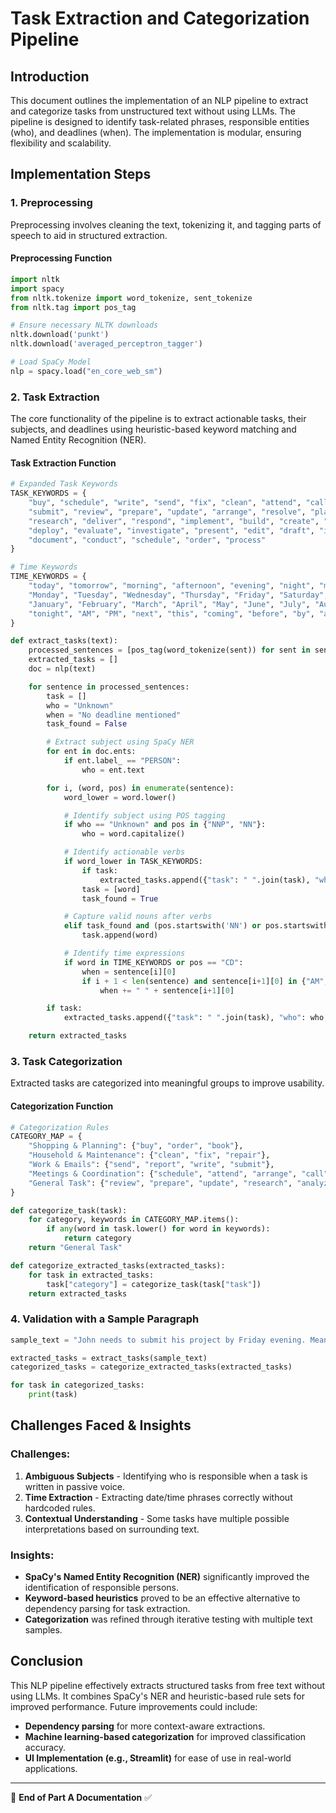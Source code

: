 # Task Extraction and Categorization Pipeline

## **Introduction**
This document outlines the implementation of an NLP pipeline to extract and categorize tasks from unstructured text without using LLMs. The pipeline is designed to identify task-related phrases, responsible entities (who), and deadlines (when). The implementation is modular, ensuring flexibility and scalability.

## **Implementation Steps**

### **1. Preprocessing**
Preprocessing involves cleaning the text, tokenizing it, and tagging parts of speech to aid in structured extraction.

#### **Preprocessing Function**
```python
import nltk
import spacy
from nltk.tokenize import word_tokenize, sent_tokenize
from nltk.tag import pos_tag

# Ensure necessary NLTK downloads
nltk.download('punkt')
nltk.download('averaged_perceptron_tagger')

# Load SpaCy Model
nlp = spacy.load("en_core_web_sm")
```

### **2. Task Extraction**
The core functionality of the pipeline is to extract actionable tasks, their subjects, and deadlines using heuristic-based keyword matching and Named Entity Recognition (NER).

#### **Task Extraction Function**
```python
# Expanded Task Keywords
TASK_KEYWORDS = {
    "buy", "schedule", "write", "send", "fix", "clean", "attend", "call", "finalize", "complete", "organize",
    "submit", "review", "prepare", "update", "arrange", "resolve", "plan", "book", "report", "approve", "notify",
    "research", "deliver", "respond", "implement", "build", "create", "design", "analyze", "manage", "coordinate",
    "deploy", "evaluate", "investigate", "present", "edit", "draft", "install", "launch", "assign", "execute",
    "document", "conduct", "schedule", "order", "process"
}

# Time Keywords
TIME_KEYWORDS = {
    "today", "tomorrow", "morning", "afternoon", "evening", "night", "midnight", "noon", "weekend",
    "Monday", "Tuesday", "Wednesday", "Thursday", "Friday", "Saturday", "Sunday",
    "January", "February", "March", "April", "May", "June", "July", "August", "September", "October", "November", "December",
    "tonight", "AM", "PM", "next", "this", "coming", "before", "by", "after"
}

def extract_tasks(text):
    processed_sentences = [pos_tag(word_tokenize(sent)) for sent in sent_tokenize(text)]
    extracted_tasks = []
    doc = nlp(text)

    for sentence in processed_sentences:
        task = []
        who = "Unknown"
        when = "No deadline mentioned"
        task_found = False

        # Extract subject using SpaCy NER
        for ent in doc.ents:
            if ent.label_ == "PERSON":  
                who = ent.text  

        for i, (word, pos) in enumerate(sentence):
            word_lower = word.lower()

            # Identify subject using POS tagging
            if who == "Unknown" and pos in {"NNP", "NN"}:
                who = word.capitalize()

            # Identify actionable verbs
            if word_lower in TASK_KEYWORDS:
                if task:
                    extracted_tasks.append({"task": " ".join(task), "who": who, "when": when})
                task = [word]
                task_found = True

            # Capture valid nouns after verbs
            elif task_found and (pos.startswith('NN') or pos.startswith('VB')) and word_lower not in TIME_KEYWORDS:
                task.append(word)

            # Identify time expressions
            if word in TIME_KEYWORDS or pos == "CD":
                when = sentence[i][0]
                if i + 1 < len(sentence) and sentence[i+1][0] in {"AM", "PM"}:
                    when += " " + sentence[i+1][0]

        if task:
            extracted_tasks.append({"task": " ".join(task), "who": who, "when": when})

    return extracted_tasks
```

### **3. Task Categorization**
Extracted tasks are categorized into meaningful groups to improve usability.

#### **Categorization Function**
```python
# Categorization Rules
CATEGORY_MAP = {
    "Shopping & Planning": {"buy", "order", "book"},
    "Household & Maintenance": {"clean", "fix", "repair"},
    "Work & Emails": {"send", "report", "write", "submit"},
    "Meetings & Coordination": {"schedule", "attend", "arrange", "call", "plan"},
    "General Task": {"review", "prepare", "update", "research", "analyze", "execute"}
}

def categorize_task(task):
    for category, keywords in CATEGORY_MAP.items():
        if any(word in task.lower() for word in keywords):
            return category
    return "General Task"

def categorize_extracted_tasks(extracted_tasks):
    for task in extracted_tasks:
        task["category"] = categorize_task(task["task"])
    return extracted_tasks
```

### **4. Validation with a Sample Paragraph**
```python
sample_text = "John needs to submit his project by Friday evening. Meanwhile, Priya is planning to book flight tickets for her vacation next Monday. Alex has to review the financial report before the meeting on Wednesday morning. Sneha must call the technician to fix the air conditioner tomorrow. In addition, Rahul is organizing a team lunch this weekend."

extracted_tasks = extract_tasks(sample_text)
categorized_tasks = categorize_extracted_tasks(extracted_tasks)

for task in categorized_tasks:
    print(task)
```

## **Challenges Faced & Insights**
### **Challenges:**
1. **Ambiguous Subjects** - Identifying who is responsible when a task is written in passive voice.
2. **Time Extraction** - Extracting date/time phrases correctly without hardcoded rules.
3. **Contextual Understanding** - Some tasks have multiple possible interpretations based on surrounding text.

### **Insights:**
- **SpaCy's Named Entity Recognition (NER)** significantly improved the identification of responsible persons.
- **Keyword-based heuristics** proved to be an effective alternative to dependency parsing for task extraction.
- **Categorization** was refined through iterative testing with multiple text samples.

## **Conclusion**
This NLP pipeline effectively extracts structured tasks from free text without using LLMs. It combines SpaCy's NER and heuristic-based rule sets for improved performance. Future improvements could include:
- **Dependency parsing** for more context-aware extractions.
- **Machine learning-based categorization** for improved classification accuracy.
- **UI Implementation (e.g., Streamlit)** for ease of use in real-world applications.

---
📌 **End of Part A Documentation** ✅

